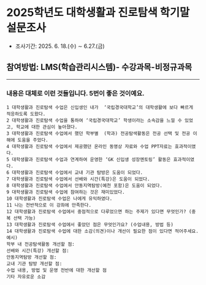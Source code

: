 # 2025학년도 대학생활과 진로탐색  학기말 설문조사
- 조사기간: 2025. 6. 18.(수) ∼ 6.27.(금)
## 참여방법: LMS(학습관리시스템)- 수강과목-비정규과목
---
### 내용은 대체로 이런 것들입니다. 5번이 좋은 것이예요.
```
1 대학생활과 진로탐색 수업은 신입생인 내가  ‘국립경국대학교’의 대학생활에 보다 빠르게 적응하도록 도왔다. 
2 대학생활과 진로탐색 수업을 통하여 ‘국립경국대학교’ 학생이라는 소속감을 느낄 수 있었고, 학교에 대한 관심이 높아졌다. 
3 대학생활과 진로탐색 수업에서 했던 학부별  (학과) 전공탐색활동은 전공 선택 및 전공 이해에 도움을 주었다. 
4 대학생활과 진로탐색 수업에서 제공했던 온라인 동영상 자료와 수업 PPT자료는 효과적이였다.
5 대학생활과 진로탐색 수업과 연계하여 운영한 ‘GK 신입생 성장멘토링’ 활동은 효과적이였다. 
6 대학생활과 진로탐색 수업에서 교내 기관 탐방은 도움이 되었다.  
7 대학생활과 진로탐색 수업에서 선배와 시간(특강)은 도움이 되었다. 
8 대학생활과 진로탐색 수업에서 안동지역탐방(예천 포함)은 도움이 되었다. 
9 대학생활과 진로탐색 수업에 참여하는 것은 재미있었다. 
10 대학생활과 진로탐색 수업은 나에게 유익하였다. 
11 나는 전반적으로 이 강좌에 만족한다. 
12 대학생활과 진로탐색 수업에서 중점적으로 다루었으면 하는 주제가 있다면 무엇인가? (중복 선택 가능)
13 대학생활과 진로탐색 수업에서 좋았던 점은 무엇인가요? (수업내용, 방법 등)  
14 대학생활과 진로탐색 수업에 대한 소감(의견)이나 개선이 필요한 점이 있다면 적어주세요. 
예시) 
학부 내 전공탐색활동 개선할 점:
선배와 시간(특강) 개선할 점: 
안동지역탐방 개선할 점:
교내 기관 탐방 개선할 점:
수업 내용, 방법 및 운영 전반에 대한 개선할 점 
기타 자유로운 소감
```

